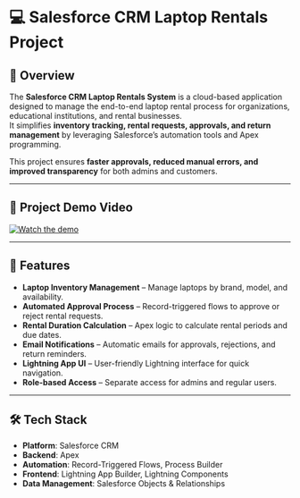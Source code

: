 # 💻 Salesforce CRM Laptop Rentals Project

## 📌 Overview
The **Salesforce CRM Laptop Rentals System** is a cloud-based application designed to manage the end-to-end laptop rental process for organizations, educational institutions, and rental businesses.  
It simplifies **inventory tracking, rental requests, approvals, and return management** by leveraging Salesforce’s automation tools and Apex programming.

This project ensures **faster approvals, reduced manual errors, and improved transparency** for both admins and customers.

---

## 🎥 Project Demo Video
[![Watch the demo](https://img.youtube.com/vi/4jVWArBvP5s/0.jpg)](https://studio.youtube.com/video/PJnQl8wiJKg/edit)

---


## 🚀 Features
- **Laptop Inventory Management** – Manage laptops by brand, model, and availability.  
- **Automated Approval Process** – Record-triggered flows to approve or reject rental requests.  
- **Rental Duration Calculation** – Apex logic to calculate rental periods and due dates.  
- **Email Notifications** – Automatic emails for approvals, rejections, and return reminders.  
- **Lightning App UI** – User-friendly Lightning interface for quick navigation.  
- **Role-based Access** – Separate access for admins and regular users.  

---

## 🛠 Tech Stack
- **Platform**: Salesforce CRM  
- **Backend**: Apex  
- **Automation**: Record-Triggered Flows, Process Builder  
- **Frontend**: Lightning App Builder, Lightning Components  
- **Data Management**: Salesforce Objects & Relationships  

